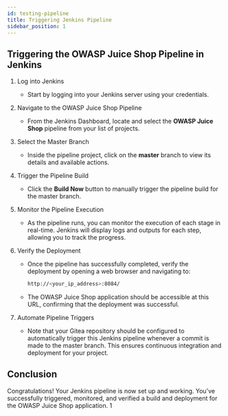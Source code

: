 ```yaml
---
id: testing-pipeline
title: Triggering Jenkins Pipeline
sidebar_position: 1
---
```


## Triggering the OWASP Juice Shop Pipeline in Jenkins

1. Log into Jenkins

    - Start by logging into your Jenkins server using your credentials.

2. Navigate to the OWASP Juice Shop Pipeline

    - From the Jenkins Dashboard, locate and select the **OWASP Juice Shop** pipeline from your list of projects.

3. Select the Master Branch

    - Inside the pipeline project, click on the **master** branch to view its details and available actions.

4. Trigger the Pipeline Build

    - Click the **Build Now** button to manually trigger the pipeline build for the master branch.

5. Monitor the Pipeline Execution

    - As the pipeline runs, you can monitor the execution of each stage in real-time. Jenkins will display logs and outputs for each step, allowing you to track the progress.

6. Verify the Deployment

    - Once the pipeline has successfully completed, verify the deployment by opening a web browser and navigating to:

      ```bash
      http://<your_ip_address>:8084/
      ```

    - The OWASP Juice Shop application should be accessible at this URL, confirming that the deployment was successful.

7. Automate Pipeline Triggers

    - Note that your Gitea repository should be configured to automatically trigger this Jenkins pipeline whenever a commit is made to the master branch. This ensures continuous integration and deployment for your project.

## Conclusion

Congratulations! Your Jenkins pipeline is now set up and working. You’ve successfully triggered, monitored, and verified a build and deployment for the OWASP Juice Shop application.
1
